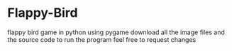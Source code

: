 # Flappy-Bird
flappy bird game in python using pygame
download all the image files and the source code to run the program 
feel free to request changes
